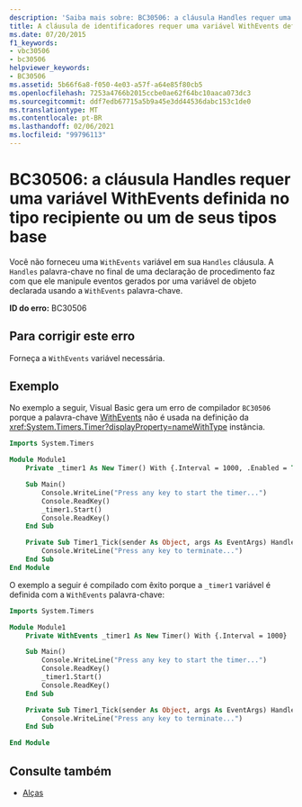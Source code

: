 ```yaml
---
description: 'Saiba mais sobre: BC30506: a cláusula Handles requer uma variável WithEvents definida no tipo recipiente ou um de seus tipos base'
title: A cláusula de identificadores requer uma variável WithEvents definida no tipo recipiente ou em um de seus tipos base
ms.date: 07/20/2015
f1_keywords:
- vbc30506
- bc30506
helpviewer_keywords:
- BC30506
ms.assetid: 5b66f6a8-f050-4e03-a57f-a64e85f80cb5
ms.openlocfilehash: 7253a4766b2015ccbe0ae62f64bc10aaca073dc3
ms.sourcegitcommit: ddf7edb67715a5b9a45e3dd44536dabc153c1de0
ms.translationtype: MT
ms.contentlocale: pt-BR
ms.lasthandoff: 02/06/2021
ms.locfileid: "99796113"
---
```

# <a name="bc30506-handles-clause-requires-a-withevents-variable-defined-in-the-containing-type-or-one-of-its-base-types"></a>BC30506: a cláusula Handles requer uma variável WithEvents definida no tipo recipiente ou um de seus tipos base

Você não forneceu uma `WithEvents` variável em sua `Handles` cláusula. A `Handles` palavra-chave no final de uma declaração de procedimento faz com que ele manipule eventos gerados por uma variável de objeto declarada usando a `WithEvents` palavra-chave.

**ID do erro:** BC30506

## <a name="to-correct-this-error"></a>Para corrigir este erro

Forneça a `WithEvents` variável necessária.

## <a name="example"></a>Exemplo

No exemplo a seguir, Visual Basic gera um erro de compilador `BC30506` porque a palavra-chave [WithEvents](../modifiers/withevents.md) não é usada na definição da <xref:System.Timers.Timer?displayProperty=nameWithType> instância.

```vb
Imports System.Timers

Module Module1
    Private _timer1 As New Timer() With {.Interval = 1000, .Enabled = True}

    Sub Main()
        Console.WriteLine("Press any key to start the timer...")
        Console.ReadKey()
        _timer1.Start()
        Console.ReadKey()
    End Sub

    Private Sub Timer1_Tick(sender As Object, args As EventArgs) Handles _timer1.Elapsed
        Console.WriteLine("Press any key to terminate...")
    End Sub
End Module
```

O exemplo a seguir é compilado com êxito porque a `_timer1` variável é definida com a `WithEvents` palavra-chave:

```vb
Imports System.Timers

Module Module1
    Private WithEvents _timer1 As New Timer() With {.Interval = 1000}

    Sub Main()
        Console.WriteLine("Press any key to start the timer...")
        Console.ReadKey()
        _timer1.Start()
        Console.ReadKey()
    End Sub

    Private Sub Timer1_Tick(sender As Object, args As EventArgs) Handles _timer1.Elapsed
        Console.WriteLine("Press any key to terminate...")
    End Sub

End Module
```

## <a name="see-also"></a>Consulte também

- [Alças](../statements/handles-clause.md)
